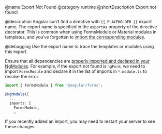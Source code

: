 @name Export Not Found
@category runtime
@shortDescription Export not found!

@description
Angular can’t find a directive with `{{ PLACEHOLDER }}` export name. The export name is specified in the `exportAs` property of the directive decorator. This is common when using FormsModule or Material modules in templates, and you’ve forgotten to [import the corresponding modules](https://angular.io/guide/sharing-ngmodules).

@debugging
Use the export name to trace the templates or modules using this export.

Ensure that all dependencies are [properly imported and declared in your NgModules](https://angular.io/guide/sharing-ngmodules). For example, if the export not found is `ngForm`, we need to import `FormsModule` and declare it in the list of imports in `*.module.ts` to resolve the error. 

```typescript
import { FormsModule } from '@angular/forms';

@NgModule({
  ...
  imports: [
    FormsModule,
    …
```

If you recently added an import, you may need to restart your server to see these changes.


